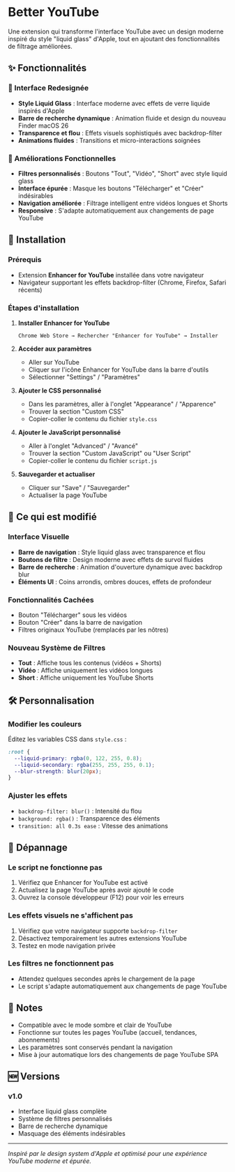 # Better YouTube

Une extension qui transforme l'interface YouTube avec un design moderne inspiré du style "liquid glass" d'Apple, tout en ajoutant des fonctionnalités de filtrage améliorées.

## ✨ Fonctionnalités

### 🎨 Interface Redesignée
- **Style Liquid Glass** : Interface moderne avec effets de verre liquide inspirés d'Apple
- **Barre de recherche dynamique** : Animation fluide et design du nouveau Finder macOS 26
- **Transparence et flou** : Effets visuels sophistiqués avec backdrop-filter
- **Animations fluides** : Transitions et micro-interactions soignées

### 🔧 Améliorations Fonctionnelles
- **Filtres personnalisés** : Boutons "Tout", "Vidéo", "Short" avec style liquid glass
- **Interface épurée** : Masque les boutons "Télécharger" et "Créer" indésirables
- **Navigation améliorée** : Filtrage intelligent entre vidéos longues et Shorts
- **Responsive** : S'adapte automatiquement aux changements de page YouTube

## 🚀 Installation

### Prérequis
- Extension **Enhancer for YouTube** installée dans votre navigateur
- Navigateur supportant les effets backdrop-filter (Chrome, Firefox, Safari récents)

### Étapes d'installation

1. **Installer Enhancer for YouTube**
   ```
   Chrome Web Store → Rechercher "Enhancer for YouTube" → Installer
   ```

2. **Accéder aux paramètres**
   - Aller sur YouTube
   - Cliquer sur l'icône Enhancer for YouTube dans la barre d'outils
   - Sélectionner "Settings" / "Paramètres"

3. **Ajouter le CSS personnalisé**
   - Dans les paramètres, aller à l'onglet "Appearance" / "Apparence"
   - Trouver la section "Custom CSS"
   - Copier-coller le contenu du fichier `style.css`

4. **Ajouter le JavaScript personnalisé**
   - Aller à l'onglet "Advanced" / "Avancé"
   - Trouver la section "Custom JavaScript" ou "User Script"
   - Copier-coller le contenu du fichier `script.js`

5. **Sauvegarder et actualiser**
   - Cliquer sur "Save" / "Sauvegarder"
   - Actualiser la page YouTube

## 🎯 Ce qui est modifié

### Interface Visuelle
- **Barre de navigation** : Style liquid glass avec transparence et flou
- **Boutons de filtre** : Design moderne avec effets de survol fluides
- **Barre de recherche** : Animation d'ouverture dynamique avec backdrop blur
- **Éléments UI** : Coins arrondis, ombres douces, effets de profondeur

### Fonctionnalités Cachées
- Bouton "Télécharger" sous les vidéos
- Bouton "Créer" dans la barre de navigation
- Filtres originaux YouTube (remplacés par les nôtres)

### Nouveau Système de Filtres
- **Tout** : Affiche tous les contenus (vidéos + Shorts)
- **Vidéo** : Affiche uniquement les vidéos longues
- **Short** : Affiche uniquement les YouTube Shorts

## 🛠 Personnalisation

### Modifier les couleurs
Éditez les variables CSS dans `style.css` :
```css
:root {
  --liquid-primary: rgba(0, 122, 255, 0.8);
  --liquid-secondary: rgba(255, 255, 255, 0.1);
  --blur-strength: blur(20px);
}
```

### Ajuster les effets
- `backdrop-filter: blur()` : Intensité du flou
- `background: rgba()` : Transparence des éléments
- `transition: all 0.3s ease` : Vitesse des animations

## 🔧 Dépannage

### Le script ne fonctionne pas
1. Vérifiez que Enhancer for YouTube est activé
2. Actualisez la page YouTube après avoir ajouté le code
3. Ouvrez la console développeur (F12) pour voir les erreurs

### Les effets visuels ne s'affichent pas
1. Vérifiez que votre navigateur supporte `backdrop-filter`
2. Désactivez temporairement les autres extensions YouTube
3. Testez en mode navigation privée

### Les filtres ne fonctionnent pas
- Attendez quelques secondes après le chargement de la page
- Le script s'adapte automatiquement aux changements de page YouTube

## 📝 Notes

- Compatible avec le mode sombre et clair de YouTube
- Fonctionne sur toutes les pages YouTube (accueil, tendances, abonnements)
- Les paramètres sont conservés pendant la navigation
- Mise à jour automatique lors des changements de page YouTube SPA

## 🆕 Versions

### v1.0
- Interface liquid glass complète
- Système de filtres personnalisés
- Barre de recherche dynamique
- Masquage des éléments indésirables

---

*Inspiré par le design system d'Apple et optimisé pour une expérience YouTube moderne et épurée.*
